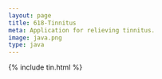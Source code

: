 ```yaml
---
layout: page
title: 618-Tinnitus
meta: Application for relieving tinnitus.
image: java.png
type: java
---
```


{% include tin.html %}

